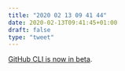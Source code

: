 ```yaml
---
title: "2020 02 13 09 41 44"
date: 2020-02-13T09:41:45+01:00
draft: false
type: "tweet"
---
```

[GitHub CLI is now in beta](https://github.blog/2020-02-12-supercharge-your-command-line-experience-github-cli-is-now-in-beta/).
